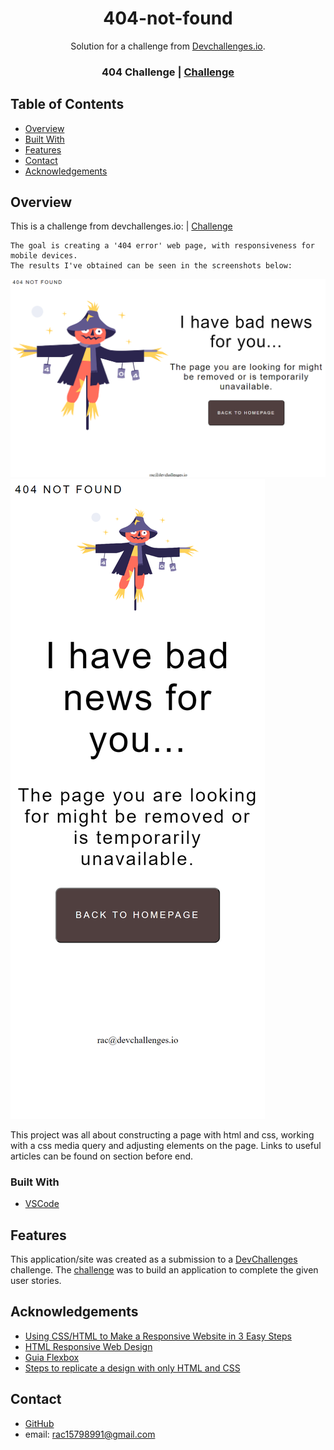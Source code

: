 <h1 align="center">404-not-found</h1>

<div align="center">
   Solution for a challenge from  <a href="http://devchallenges.io" target="_blank">Devchallenges.io</a>.
</div>

<div align="center">
  <h3>   
    <span>404 Challenge | </span>
    <a href="https://devchallenges.io/challenges/wBunSb7FPrIepJZAg0sY">
      Challenge
    </a>
  </h3>
</div>

## Table of Contents

- [Overview](#overview)
- [Built With](#built-with)
- [Features](#features)
- [Contact](#contact)
- [Acknowledgements](#acknowledgements)

## Overview

This is a challenge from devchallenges.io:
    <span> | </span>
     <a href="https://devchallenges.io/challenges/wBunSb7FPrIepJZAg0sY">
      Challenge
    </a>

    The goal is creating a '404 error' web page, with responsiveness for mobile devices.
    The results I've obtained can be seen in the screenshots below:

![screenshot](https://github.com/rac15798991/404-not-found/blob/master/Laptop_screenshot.png)
![screenshot](https://github.com/rac15798991/404-not-found/blob/master/Responsive_screenshot.png)


This project was all about constructing a page with html and css, working with a css media query and adjusting elements on the page. Links to useful articles can be found on section before end.

### Built With

- [VSCode](https://code.visualstudio.com)

## Features

This application/site was created as a submission to a [DevChallenges](https://devchallenges.io/challenges) challenge. The [challenge](https://devchallenges.io/challenges/wBunSb7FPrIepJZAg0sY) was to build an application to complete the given user stories.

## Acknowledgements

- [Using CSS/HTML to Make a Responsive Website in 3 Easy Steps](https://dzone.com/articles/using-csshtml-make-responsive)
- [HTML Responsive Web Design](https://www.w3schools.com/html/html_responsive.asp)
- [Guia Flexbox](https://origamid.com/projetos/flexbox-guia-completo/)
- [Steps to replicate a design with only HTML and CSS](https://devchallenges-blogs.web.app/how-to-replicate-design/)

## Contact

- [GitHub](https://github.com/rac15798991/)
- email: rac15798991@gmail.com